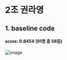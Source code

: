 # 2조 권라영
## 1. baseline code
#### score: 0.8454 (91명 중 58등)
![image](https://user-images.githubusercontent.com/64716178/147303783-509c0783-b474-461c-b041-455e58f7e8ff.png)
